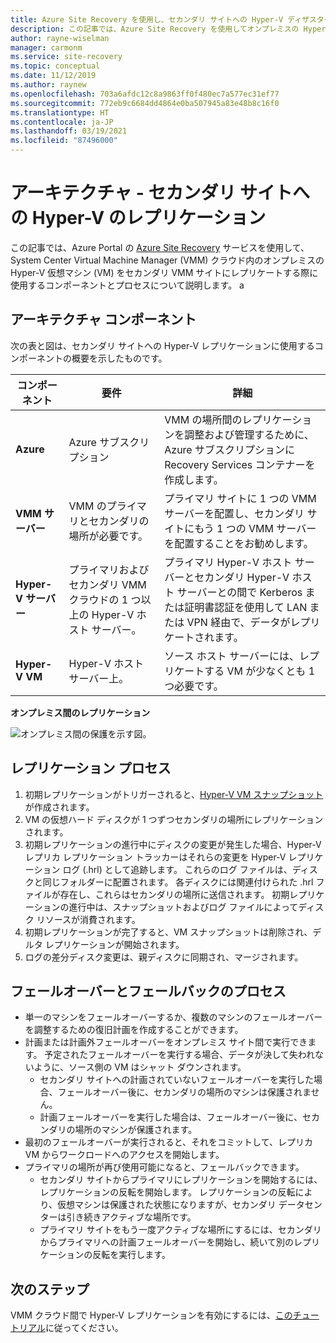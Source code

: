 ```yaml
---
title: Azure Site Recovery を使用し、セカンダリ サイトへの Hyper-V ディザスター リカバリーを設計する
description: この記事では、Azure Site Recovery を使用してオンプレミスの Hyper-V VM をセカンダリの System Center VMM サイトへとフェールオーバーする、ディザスター リカバリーのアーキテクチャについて概説します。
author: rayne-wiselman
manager: carmonm
ms.service: site-recovery
ms.topic: conceptual
ms.date: 11/12/2019
ms.author: raynew
ms.openlocfilehash: 703a6afdc12c8a9863ff0f480ec7a577ec31ef77
ms.sourcegitcommit: 772eb9c6684dd4864e0ba507945a83e48b8c16f0
ms.translationtype: HT
ms.contentlocale: ja-JP
ms.lasthandoff: 03/19/2021
ms.locfileid: "87496000"
---
```

# <a name="architecture---hyper-v-replication-to-a-secondary-site"></a>アーキテクチャ - セカンダリ サイトへの Hyper-V のレプリケーション

この記事では、Azure Portal の [Azure Site Recovery](site-recovery-overview.md) サービスを使用して、System Center Virtual Machine Manager (VMM) クラウド内のオンプレミスの Hyper-V 仮想マシン (VM) をセカンダリ VMM サイトにレプリケートする際に使用するコンポーネントとプロセスについて説明します。
a

## <a name="architectural-components"></a>アーキテクチャ コンポーネント

次の表と図は、セカンダリ サイトへの Hyper-V レプリケーションに使用するコンポーネントの概要を示したものです。

**コンポーネント** | **要件** | **詳細**
--- | --- | ---
**Azure** | Azure サブスクリプション | VMM の場所間のレプリケーションを調整および管理するために、Azure サブスクリプションに Recovery Services コンテナーを作成します。
**VMM サーバー** | VMM のプライマリとセカンダリの場所が必要です。 | プライマリ サイトに 1 つの VMM サーバーを配置し、セカンダリ サイトにもう 1 つの VMM サーバーを配置することをお勧めします。
**Hyper-V サーバー** |  プライマリおよびセカンダリ VMM クラウドの 1 つ以上の Hyper-V ホスト サーバー。 | プライマリ Hyper-V ホスト サーバーとセカンダリ Hyper-V ホスト サーバーとの間で Kerberos または証明書認証を使用して LAN または VPN 経由で、データがレプリケートされます。  
**Hyper-V VM** | Hyper-V ホスト サーバー上。 | ソース ホスト サーバーには、レプリケートする VM が少なくとも 1 つ必要です。

**オンプレミス間のレプリケーション**

![オンプレミス間の保護を示す図。](./media/hyper-v-vmm-architecture/arch-onprem-onprem.png)

## <a name="replication-process"></a>レプリケーション プロセス

1. 初期レプリケーションがトリガーされると、[Hyper-V VM スナップショット](/previous-versions/windows/it-pro/windows-server-2008-R2-and-2008/dd560637(v=ws.10))が作成されます。
2. VM の仮想ハード ディスクが 1 つずつセカンダリの場所にレプリケーションされます。
3. 初期レプリケーションの進行中にディスクの変更が発生した場合、Hyper-V レプリカ レプリケーション トラッカーはそれらの変更を Hyper-V レプリケーション ログ (.hrl) として追跡します。 これらのログ ファイルは、ディスクと同じフォルダーに配置されます。 各ディスクには関連付けられた .hrl ファイルが存在し、これらはセカンダリの場所に送信されます。 初期レプリケーションの進行中は、スナップショットおよびログ ファイルによってディスク リソースが消費されます。
4. 初期レプリケーションが完了すると、VM スナップショットは削除され、デルタ レプリケーションが開始されます。
5. ログの差分ディスク変更は、親ディスクに同期され、マージされます。


## <a name="failover-and-failback-process"></a>フェールオーバーとフェールバックのプロセス

- 単一のマシンをフェールオーバーするか、複数のマシンのフェールオーバーを調整するための復旧計画を作成することができます。
- 計画または計画外フェールオーバーをオンプレミス サイト間で実行できます。 予定されたフェールオーバーを実行する場合、データが決して失われないように、ソース側の VM はシャット ダウンされます。
    - セカンダリ サイトへの計画されていないフェールオーバーを実行した場合、フェールオーバー後に、セカンダリの場所のマシンは保護されません。
    - 計画フェールオーバーを実行した場合は、フェールオーバー後に、セカンダリの場所のマシンが保護されます。
- 最初のフェールオーバーが実行されると、それをコミットして、レプリカ VM からワークロードへのアクセスを開始します。
- プライマリの場所が再び使用可能になると、フェールバックできます。
    - セカンダリ サイトからプライマリにレプリケーションを開始するには、レプリケーションの反転を開始します。 レプリケーションの反転により、仮想マシンは保護された状態になりますが、セカンダリ データセンターは引き続きアクティブな場所です。
    - プライマリ サイトをもう一度アクティブな場所にするには、セカンダリからプライマリへの計画フェールオーバーを開始し、続いて別のレプリケーションの反転を実行します。



## <a name="next-steps"></a>次のステップ


VMM クラウド間で Hyper-V レプリケーションを有効にするには、[このチュートリアル](hyper-v-vmm-disaster-recovery.md)に従ってください。
